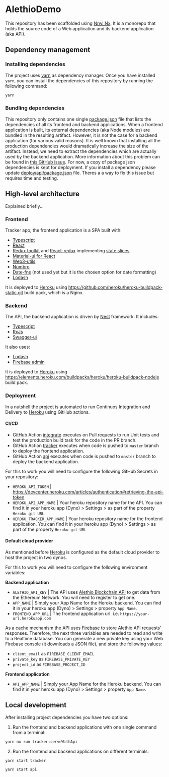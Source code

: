 # AlethioDemo

This repository has been scaffolded using [Nrwl Nx](https://nx.dev). It is a monorepo that holds the source code of a Web application and its backend application (aka API).

## Dependency management

### Installing dependencies

The project uses [yarn](https://yarnpkg.com) as dependency manager. Once you have installed `yarn`, you can install the dependencies of this repository by running the following command:

```bash
yarn
```

### Bundling dependencies

This repository only contains one single [package.json](./package.json) file that lists the dependencies of all its frontend and backend applications. When a frontend application is built, its external dependencies (aka Node modules) are bundled in the resulting artifact. However, it is not the case for a backend application (for various valid reasons). It is well known that installing all the production dependencies would dramatically increase the size of the artifact. Instead, we need to extract the dependencies which are actually used by the backend application. More information about this problem can be found in [this GitHub issue](https://github.com/nrwl/nx/issues/1518). For now, a copy of package json dependencies is kept for deployment. If you install a dependency please update [deploy/api/package.json](./deploy/api/package.json) file. Theres a a way to fix this issue but requires time and testing.

## High-level architecture

Explained briefly...

### Frontend

Tracker app, the frontend application is a SPA built with:

- [Typescript](https://www.typescriptlang.org/docs/handbook/typescript-from-scratch.html)
- [React](https://reactjs.org/docs/getting-started.html)
- [Redux toolkit](https://redux.js.org/introduction/getting-started#redux-toolkit) and [React-redux](https://react-redux.js.org/introduction/quick-start#quick-start) implementing [state slices](https://redux.js.org/tutorials/fundamentals/part-8-modern-redux#writing-slices)
- [Material-ui for React](https://material-ui.com/getting-started/installation/)
- [Web3-utils](https://web3js.readthedocs.io/en/v1.3.0/web3-utils.html)
- [Numbro](https://numbrojs.com/getting-started.html)
- [Date-fns](https://date-fns.org/docs/Getting-Started) (not used yet but it is the chosen option for date formatting)
- [Lodash](https://lodash.com/)

It is deployed to [Heroku](https://www.heroku.com/home) using https://github.com/heroku/heroku-buildpack-static.git build pack, which is a Nginx.

### Backend

The API, the backend application is driven by [Nest](https://docs.nestjs.com/) framework. It includes:

- [Typescript](https://www.typescriptlang.org/docs/handbook/typescript-from-scratch.html)
- [RxJs](https://rxjs-dev.firebaseapp.com/)
- [Swagger-ui](https://swagger.io/tools/swagger-ui/)

It also uses:

- [Lodash](https://lodash.com/)
- [Firebase admin](https://firebase.google.com/docs/admin/setup)

It is deployed to [Heroku](https://www.heroku.com/home) using https://elements.heroku.com/buildpacks/heroku/heroku-buildpack-nodejs build pack.

### Deployment

In a nutshell the project is automated to run Continuos Integration and Delivery to [Heroku](https://www.heroku.com/home) using GitHub actions.

#### CI/CD

- GitHub Action [integrate](./.github/workflows/integrate.yml) executes on Pull requests to run Unit tests and test the production build task for the code in the PR branch.
- GitHub Action [tracker](./.github/workflows/tracker.yml) executes when code is pushed to `master` branch to deploy the frontend application.
- GitHub Action [api](./.github/workflows/api.yml) executes when code is pushed to `master` branch to deploy the backend application.

For this to work you will need to configure the following GitHub Secrets in your repository:

- `HEROKU_API_TOKEN` | https://devcenter.heroku.com/articles/authentication#retrieving-the-api-token
- `HEROKU_API_APP_NAME` | Your heroku repository name for the API. You can find it in your heroku app (Dyno) > Settings > as part of the property `Heroku git URL`
- `HEROKU_TRACKER_APP_NAME` | Your heroku repository name for the frontend application. You can find it in your heroku app (Dyno) > Settings > as part of the property `Heroku git URL`

#### Default cloud provider

As mentioned before [Heroku](https://www.heroku.com/home) is configured as the default cloud provider to host the project in two dynos.

For this to work you will need to configure the following environment variables:

**Backend application**

- `ALETHIO_API_KEY` | The API uses [Alethio Blockchain API](https://aleth.io/) to get data from the Ethereum Network. You will need to register to get one.
- `APP_NAME` | Simply your App Name for the Heroku backend. You can find it in your heroku app (Dyno) > Settings > property `App Name`.
- `FRONTEND_APP_URL` | The frontend application url. i.e. `https://your-url.herokuapp.com`

As a cache mechanism the API uses [Firebase](https://firebase.google.com/) to store Alethio API requests' responses. Therefore, the next three variables are needed to read and write to a Realtime database. You can generate a new private key using your Web Firebase console (it downloads a JSON file), and store the following values:

- `client_email` as `FIREBASE_CLIENT_EMAIL`
- `private_key` as `FIREBASE_PRIVATE_KEY`
- `project_id` as `FIREBASE_PROJECT_ID`

**Frontend application**

- `API_APP_NAME` | Simply your App Name for the Heroku backend. You can find it in your heroku app (Dyno) > Settings > property `App Name`.

## Local development

After installing project dependencies you have two options:

1. Run the frontend and backend applications with one single command from a terminal:

```bash
yarn nx run tracker:serveWithApi
```

2. Run the frontend and backend applications on different terminals:

```bash
yarn start tracker
```

```bash
yarn start api
```
